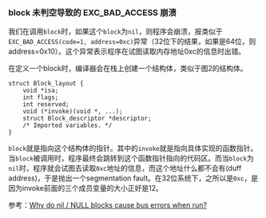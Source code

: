 ### block 未判空导致的 EXC_BAD_ACCESS 崩溃

我们在调用`block`时，如果这个`block`为`nil`，则程序会崩溃，报类似于`EXC_BAD_ACCESS(code=1, address=0xc)`异常（32位下的结果，如果是64位，则address=0x10）。这个异常表示程序在试图读取内存地址0xc的信息时出错。

在定义一个block时，编译器会在栈上创建一个结构体，类似于图2的结构体。

```objc
struct Block_layout {
	void *isa;
	int flags;
	int reserved;
	void (*invoke)(void *, ...);
	struct Block_descriptor *descriptor;
	/* Imported variables. */
}
```

`block`就是指向这个结构体的指针。其中的`invoke`就是指向具体实现的函数指针。当`block`被调用时，程序最终会跳转到这个函数指针指向的代码区。而当`block`为`nil`时，程序就会试图去读取`0xc`地址的信息，而这个地址什么都不会有(duff address)，于是抛出一个segmentation fault。在32位系统下，之所以是`0xc`，是因为invoke前面的三个成员变量的大小正好是12。

参考：[Why do nil / NULL blocks cause bus errors when run?](http://stackoverflow.com/questions/4145164/why-do-nil-null-blocks-cause-bus-errors-when-run)

